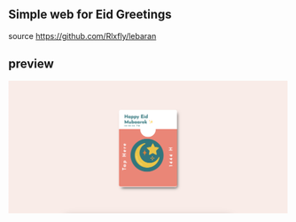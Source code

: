 ## Simple web for Eid Greetings
source https://github.com/Rlxfly/lebaran

## preview
<img src="/img/prev.png" alt="My cool logo"/>
